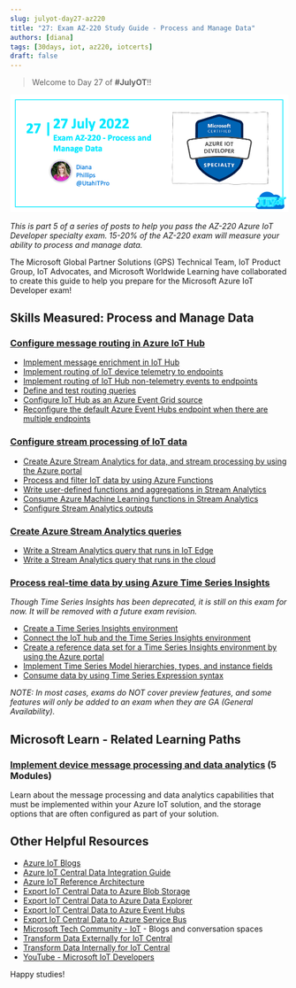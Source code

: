 ```yaml
---
slug: julyot-day27-az220
title: "27: Exam AZ-220 Study Guide - Process and Manage Data"
authors: [diana]
tags: [30days, iot, az220, iotcerts]
draft: false
---
```


<head>
  <meta name="twitter:url" content="https://julyot.dev/blog/julyot-day27-az220-process-and-manage-data" />
  <meta name="twitter:title" content="Exam AZ-220 Study Guide" />
  <meta name="twitter:description" content="Resources for Exam: AZ-220 – Process and Manage Data" />
  <meta name="twitter:image" content="https://julyot.dev/img/png/JulyOT-banner-27-az220-process-and-manage-data.png" />
  <meta name="twitter:card" content="summary_large_image" />
  <meta name="twitter:creator" content="@utahitpro" />
  <meta name="twitter:site" content="@AzureAdvocates" />
  <link rel="canonical" href="https://julyot.dev/blog/julyot-day27-az220-process-and-manage-data" />
</head>

> Welcome to Day 27 of **#JulyOT**!!

![Post banner](/img/png/JulyOT-banner-27-az220-process-and-manage-data.png)

_This is part 5 of a series of posts to help you pass the AZ-220 Azure IoT Developer specialty exam. 15-20% of the AZ-220 exam will measure your ability to process and manage data._

The Microsoft Global Partner Solutions (GPS) Technical Team, IoT Product Group, IoT Advocates, and Microsoft Worldwide Learning have collaborated to create this guide to help you prepare for the Microsoft Azure IoT Developer exam!

## Skills Measured: Process and Manage Data

### [Configure message routing in Azure IoT Hub](https://docs.microsoft.com/azure/iot-hub/iot-hub-devguide-messages-d2c?wt.mc_id=eventspg_16482_webpage_reactor)

* [Implement message enrichment in IoT Hub](https://docs.microsoft.com/azure/iot-hub/iot-hub-message-enrichments-overview?wt.mc_id=eventspg_16482_webpage_reactor)
* [Implement routing of IoT device telemetry to endpoints](https://docs.microsoft.com/azure/iot-hub/iot-hub-devguide-messages-d2c?wt.mc_id=eventspg_16482_webpage_reactor)
* [Implement routing of IoT Hub non-telemetry events to endpoints](https://docs.microsoft.com/azure/iot-hub/iot-hub-non-telemetry-event-schema?wt.mc_id=eventspg_16482_webpage_reactor)
* [Define and test routing queries](https://docs.microsoft.com/azure/iot-hub/iot-hub-devguide-messages-d2c#testing-routes?wt.mc_id=eventspg_16482_webpage_reactor)
* [Configure IoT Hub as an Azure Event Grid source](https://docs.microsoft.com/azure/iot-hub/iot-hub-event-grid?wt.mc_id=eventspg_16482_webpage_reactor)
* [Reconfigure the default Azure Event Hubs endpoint when there are multiple endpoints](https://docs.microsoft.com/azure/iot-hub/iot-hub-devguide-endpoints?wt.mc_id=eventspg_16482_webpage_reactor)

### [Configure stream processing of IoT data ](https://docs.microsoft.com/azure/stream-analytics/stream-analytics-get-started-with-azure-stream-analytics-to-process-data-from-iot-devices?wt.mc_id=eventspg_16482_webpage_reactor)

* [Create Azure Stream Analytics for data, and stream processing by using the Azure portal](https://docs.microsoft.com/azure/stream-analytics/?wt.mc_id=eventspg_16482_webpage_reactor)
* [Process and filter IoT data by using Azure Functions](https://docs.microsoft.com/azure/azure-functions/functions-bindings-event-iot-output?wt.mc_id=eventspg_16482_webpage_reactor)
* [Write user-defined functions and aggregations in Stream Analytics](https://docs.microsoft.com/azure/stream-analytics/functions-overview?wt.mc_id=eventspg_16482_webpage_reactor)
* [Consume Azure Machine Learning functions in Stream Analytics](https://docs.microsoft.com/azure/stream-analytics/machine-learning-udf?wt.mc_id=eventspg_16482_webpage_reactor)
* [Configure Stream Analytics outputs](https://docs.microsoft.com/azure/stream-analytics/stream-analytics-define-outputs?wt.mc_id=eventspg_16482_webpage_reactor)

### [Create Azure Stream Analytics queries](https://docs.microsoft.com/stream-analytics-query/stream-analytics-query-language-reference?wt.mc_id=eventspg_16482_webpage_reactor)

* [Write a Stream Analytics query that runs in IoT Edge](https://docs.microsoft.com/azure/stream-analytics/stream-analytics-edge?wt.mc_id=eventspg_16482_webpage_reactor)
* [Write a Stream Analytics query that runs in the cloud](https://docs.microsoft.com/azure/stream-analytics/stream-analytics-stream-analytics-query-patterns?wt.mc_id=eventspg_16482_webpage_reactor)

### [Process real-time data by using Azure Time Series Insights](https://docs.microsoft.com/azure/time-series-insights/?wt.mc_id=eventspg_16482_webpage_reactor)
*Though Time Series Insights has been deprecated, it is still on this exam for now. It will be removed with a future exam revision.*

* [Create a Time Series Insights environment](https://docs.microsoft.com/azure/time-series-insights/tutorials-set-up-tsi-environment#create-an-azure-time-series-insights-gen2-environment?wt.mc_id=eventspg_16482_webpage_reactor)
* [Connect the IoT hub and the Time Series Insights environment](https://docs.microsoft.com/azure/time-series-insights/how-to-ingest-data-iot-hub?wt.mc_id=eventspg_16482_webpage_reactor)
* [Create a reference data set for a Time Series Insights environment by using the Azure portal](https://docs.microsoft.com/azure/time-series-insights/time-series-insights-add-reference-data-set?wt.mc_id=eventspg_16482_webpage_reactor)
* [Implement Time Series Model hierarchies, types, and instance fields](https://docs.microsoft.com/azure/time-series-insights/concepts-model-overview#time-series-model-hierarchies?wt.mc_id=eventspg_16482_webpage_reactor)
* [Consume data by using Time Series Expression syntax](https://docs.microsoft.com/rest/api/time-series-insights/reference-time-series-expression-syntax?wt.mc_id=eventspg_16482_webpage_reactor)

*NOTE: In most cases, exams do NOT cover preview features, and some features will only be added to an exam when they are GA (General Availability).*

## Microsoft Learn - Related Learning Paths

### [Implement device message processing and data analytics](https://docs.microsoft.com/learn/paths/implement-device-message-processing-data-analytics?wt.mc_id=eventspg_16482_webpage_reactor) (5 Modules)

Learn about the message processing and data analytics capabilities that must be implemented within your Azure IoT solution, and the storage options that are often configured as part of your solution.

## Other Helpful Resources

* [Azure IoT Blogs](https://azure.microsoft.com/blog/topics/internet-of-things/?wt.mc_id=eventspg_16482_webpage_reactor)
* [Azure IoT Central Data Integration Guide](https://docs.microsoft.com/azure/iot-central/core/overview-iot-central-solution-builder?wt.mc_id=eventspg_16482_webpage_reactor)
* [Azure IoT Reference Architecture](https://docs.microsoft.com/azure/architecture/reference-architectures/iot?wt.mc_id=eventspg_16482_webpage_reactor)
* [Export IoT Central Data to Azure Blob Storage](https://docs.microsoft.com/azure/iot-central/core/howto-export-to-blob-storage?wt.mc_id=eventspg_16482_webpage_reactor)
* [Export IoT Central Data to Azure Data Explorer](https://docs.microsoft.com/azure/iot-central/core/howto-export-to-azure-data-explorer?wt.mc_id=eventspg_16482_webpage_reactor)
* [Export IoT Central Data to Azure Event Hubs](https://docs.microsoft.com/azure/iot-central/core/howto-export-to-event-hubs?wt.mc_id=eventspg_16482_webpage_reactor)
* [Export IoT Central Data to Azure Service Bus](https://docs.microsoft.com/azure/iot-central/core/howto-export-to-service-bus?wt.mc_id=eventspg_16482_webpage_reactor)
* [Microsoft Tech Community - IoT](https://techcommunity.microsoft.com/t5/internet-of-things-iot/ct-p/IoT?wt.mc_id=eventspg_16482_webpage_reactor) - Blogs and conversation spaces
* [Transform Data Externally for IoT Central](https://docs.microsoft.com/azure/iot-central/core/howto-transform-data?wt.mc_id=eventspg_16482_webpage_reactor)
* [Transform Data Internally for IoT Central](https://docs.microsoft.com/azure/iot-central/core/howto-transform-data-internally?wt.mc_id=eventspg_16482_webpage_reactor)
* [YouTube - Microsoft IoT Developers](https://www.youtube.com/channel/UCL7wy-iy_V76xxPnrIzGOZQ?wt.mc_id=eventspg_16482_webpage_reactor)

Happy studies!
